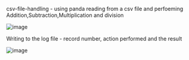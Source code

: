 csv-file-handling - using panda reading from a csv file and perfoeming Addition,Subtraction,Multiplication and division


![image](https://user-images.githubusercontent.com/90530329/144354444-d5da3edb-a384-4382-9ff7-7e7558bd0311.png)


Writing to the log file - record number, action performed and the result



![image](https://user-images.githubusercontent.com/90530329/144548117-901096fc-fdb6-44a7-a652-7e0d0c71e695.png)


